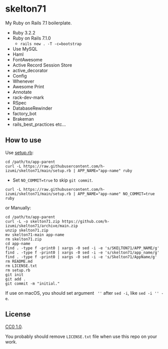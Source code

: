 # skelton71

My Ruby on Rails 7.1 boilerplate.

* Ruby 3.2.2
* Ruby on Rails 7.1.0
  * `rails new . -T -c=bootstrap`
* Use MySQL
* Haml
* FontAwesome
* Active Record Session Store
* active_decorator
* Config
* Whenever
* Awesome Print
* Annotate
* rack-dev-mark
* RSpec
* DatabaseRewinder
* factory_bot
* Brakeman
* rails_best_practices
etc...

## How to use

Use [setup.rb](https://raw.githubusercontent.com/h-izumi/skelton71/main/setup.rb):

```shell
cd /path/to/app-parent
curl -L https://raw.githubusercontent.com/h-izumi/skelton71/main/setup.rb | APP_NAME="app-name" ruby
```

* Set `NO_COMMIT=true` to skip `git commit`.

```shell
curl -L https://raw.githubusercontent.com/h-izumi/skelton71/main/setup.rb | APP_NAME="app-name" NO_COMMIT=true ruby
```

or Manually:

```shell
cd /path/to/app-parent
curl -L -o skelton71.zip https://github.com/h-izumi/skelton71/archive/main.zip
unzip skelton71.zip
mv skelton71-main app-name
rm skelton71.zip
cd app-name
find . -type f -print0 | xargs -0 sed -i -e 's/SKELTON71/APP_NAME/g'
find . -type f -print0 | xargs -0 sed -i -e 's/skelton71/app_name/g'
find . -type f -print0 | xargs -0 sed -i -e 's/Skelton71/AppName/g'
rm README.md
rm LICENSE.txt
rm setup.rb
git init
git add .
git commit -m "initial."
```

If use on macOS, you should set argument ` ''` after `sed -i`, like `sed -i '' -e`.

## License

[CC0 1.0](https://creativecommons.org/publicdomain/zero/1.0/deed).

You probably should remove `LICENSE.txt` file when use this repo on your work.
